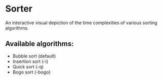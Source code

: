 # Sorter
An interactive visual depiction of the time complexities of various sorting algorithms.

## Available algorithms:
- Bubble sort (default)
- Insertion sort (-i)
- Quick sort (-q)
- Bogo sort (-bogo)
